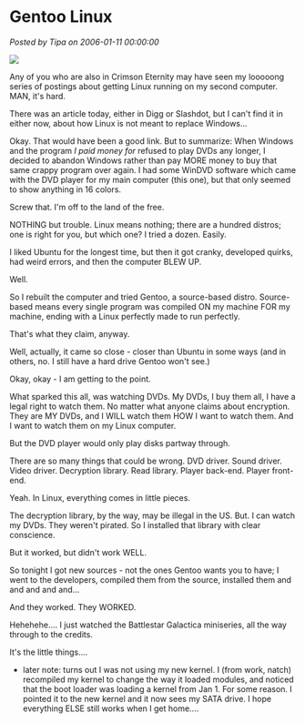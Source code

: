 # Gentoo Linux

*Posted by Tipa on 2006-01-11 00:00:00*

![](../images/gentoobg.png)

Any of you who are also in Crimson Eternity may have seen my looooong series of postings about getting Linux running on my second computer. MAN, it's hard.

There was an article today, either in Digg or Slashdot, but I can't find it in either now, about how Linux is not meant to replace Windows...

Okay. That would have been a good link. But to summarize: When Windows and the program *I paid money for* refused to play DVDs any longer, I decided to abandon Windows rather than pay MORE money to buy that same crappy program over again. I had some WinDVD software which came with the DVD player for my main computer (this one), but that only seemed to show anything in 16 colors.

Screw that. I'm off to the land of the free.

NOTHING but trouble. Linux means nothing; there are a hundred distros; one is right for you, but which one? I tried a dozen. Easily.

I liked Ubuntu for the longest time, but then it got cranky, developed quirks, had weird errors, and then the computer BLEW UP.

Well.

So I rebuilt the computer and tried Gentoo, a source-based distro. Source-based means every single program was compiled ON my machine FOR my machine, ending with a Linux perfectly made to run perfectly.

That's what they claim, anyway.

Well, actually, it came so close - closer than Ubuntu in some ways (and in others, no. I still have a hard drive Gentoo won't see.)

Okay, okay - I am getting to the point.

What sparked this all, was watching DVDs. My DVDs, I buy them all, I have a legal right to watch them. No matter what anyone claims about encryption. They are MY DVDs, and I WILL watch them HOW I want to watch them. And I want to watch them on my Linux computer.

But the DVD player would only play disks partway through.

There are so many things that could be wrong. DVD driver. Sound driver. Video driver. Decryption library. Read library. Player back-end. Player front-end.

Yeah. In Linux, everything comes in little pieces.

The decryption library, by the way, may be illegal in the US. But. I can watch my DVDs. They weren't pirated. So I installed that library with clear conscience.

But it worked, but didn't work WELL.

So tonight I got new sources - not the ones Gentoo wants you to have; I went to the developers, compiled them from the source, installed them and and and and and...

And they worked. They WORKED.

Hehehehe.... I just watched the Battlestar Galactica miniseries, all the way through to the credits.

It's the little things....

* later note: turns out I was not using my new kernel. I (from work, natch) recompiled my kernel to change the way it loaded modules, and noticed that the boot loader was loading a kernel from Jan 1. For some reason. I pointed it to the new kernel and it now sees my SATA drive. I hope everything ELSE still works when I get home....
